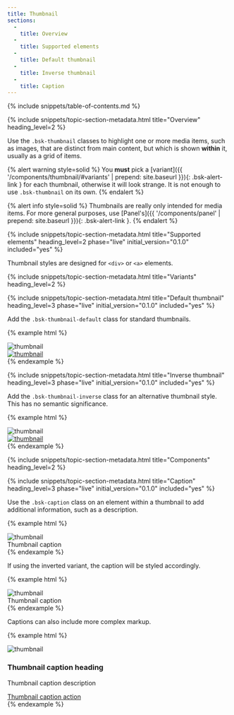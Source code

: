 ```yaml
---
title: Thumbnail
sections:
  -
    title: Overview
  -
    title: Supported elements
  -
    title: Default thumbnail
  -
    title: Inverse thumbnail
  -
    title: Caption
---
```


{% include snippets/table-of-contents.md %}

{% include snippets/topic-section-metadata.html
  title="Overview"
  heading_level=2
%}

Use the `.bsk-thumbnail` classes to highlight one or more media items, such as images, that are distinct from main
content, but which is shown **within** it, usually as a grid of items.

{% alert warning style=solid %}
You **must** pick a [variant]({{ '/components/thumbnail/#variants' | prepend: site.baseurl }}){: .bsk-alert-link }
for each thumbnail, otherwise it will look strange. It is not enough to use `.bsk-thumbnail` on its own.
{% endalert %}

{% alert info style=solid  %}
Thumbnails are really only intended for media items. For more general purposes, use
[Panel's]({{ '/components/panel' | prepend: site.baseurl }}){: .bsk-alert-link }.
{% endalert %}

{% include snippets/topic-section-metadata.html
  title="Supported elements"
  heading_level=2
  phase="live"
  initial_version="0.1.0"
  included="yes"
%}

Thumbnail styles are designed for <code>&lt;div&gt;</code> or <code>&lt;a&gt;</code> elements.

{% include snippets/topic-section-metadata.html
  title="Variants"
  heading_level=2
%}

{% include snippets/topic-section-metadata.html
  title="Default thumbnail"
  heading_level=3
  phase="live"
  initial_version="0.1.0"
  included="yes"
%}

Add the `.bsk-thumbnail-default` class for standard thumbnails.

{% example html %}
<div class="bsk-row">
  <div class="bsk-col-12-md-6">
    <div class="bsk-thumbnail bsk-thumbnail-default">
      <img src="{{ '/img/placeholder-256.png' | prepend: site.baseurl }}" alt="thumbnail">
    </div>
  </div>
  <div class="bsk-col-12-md-6">
    <a href="#" class="bsk-thumbnail bsk-thumbnail-default">
      <img src="{{ '/img/placeholder-256.png' | prepend: site.baseurl }}" alt="thumbnail">
    </a>
  </div>
</div>
{% endexample %}

{% include snippets/topic-section-metadata.html
  title="Inverse thumbnail"
  heading_level=3
  phase="live"
  initial_version="0.1.0"
  included="yes"
%}

Add the `.bsk-thumbnail-inverse` class for an alternative thumbnail style. This has no semantic significance.

{% example html %}
<div class="bsk-row">
  <div class="bsk-col-12-md-6">
    <div class="bsk-thumbnail bsk-thumbnail-inverse">
      <img src="{{ '/img/placeholder-256.png' | prepend: site.baseurl }}" alt="thumbnail">
    </div>
  </div>
  <div class="bsk-col-12-md-6">
    <a href="#" class="bsk-thumbnail bsk-thumbnail-inverse">
      <img src="{{ '/img/placeholder-256.png' | prepend: site.baseurl }}" alt="thumbnail">
    </a>
  </div>
</div>
{% endexample %}

{% include snippets/topic-section-metadata.html
  title="Components"
  heading_level=2
%}

{% include snippets/topic-section-metadata.html
  title="Caption"
  heading_level=3
  phase="live"
  initial_version="0.1.0"
  included="yes"
%}

Use the `.bsk-caption` class on an element within a thumbnail to add additional information, such as a description.

{% example html %}
<div class="bsk-thumbnail bsk-thumbnail-default">
  <img src="{{ '/img/placeholder-800-600.png' | prepend: site.baseurl }}" alt="thumbnail">
  <div class="bsk-caption">Thumbnail caption</div>
</div>
{% endexample %}

If using the inverted variant, the caption will be styled accordingly.

{% example html %}
<div class="bsk-thumbnail bsk-thumbnail-inverse">
  <img src="{{ '/img/placeholder-800-600.png' | prepend: site.baseurl }}" alt="thumbnail">
  <div class="bsk-caption">Thumbnail caption</div>
</div>
{% endexample %}

Captions can also include more complex markup.

{% example html %}
<div class="bsk-thumbnail bsk-thumbnail-default">
  <img src="{{ '/img/placeholder-800-600.png' | prepend: site.baseurl }}" alt="thumbnail">
  <div class="bsk-caption">
    <h3>Thumbnail caption heading</h3>
    <p>Thumbnail caption description</p>
    <a href="#" class="bsk-btn bsk-btn-primary" role="button">Thumbnail caption action</a>
  </div>
</div>
{% endexample %}
